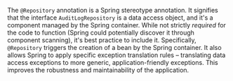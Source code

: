 The `@Repository` annotation is a Spring stereotype annotation. It signifies that the interface `AuditLogRepository` is a data access object, and it's a component managed by the Spring container. While not strictly *required* for the code to function (Spring could potentially discover it through component scanning), it's best practice to include it.  Specifically, `@Repository` triggers the creation of a bean by the Spring container. It also allows Spring to apply specific exception translation rules – translating data access exceptions to more generic, application-friendly exceptions. This improves the robustness and maintainability of the application.